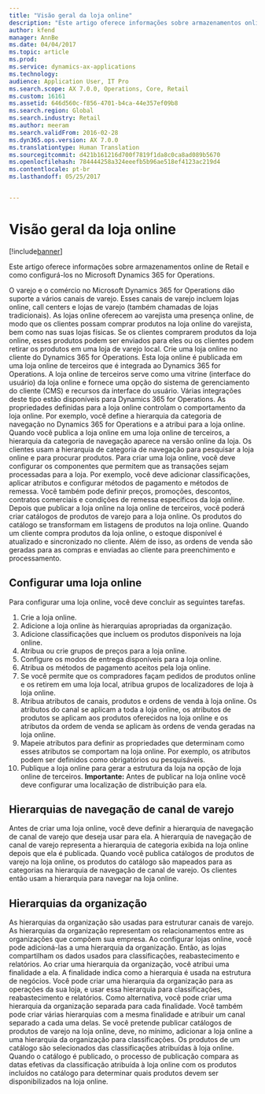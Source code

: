 ```yaml
---
title: "Visão geral da loja online"
description: "Este artigo oferece informações sobre armazenamentos online de Retail e como configurá-los no Microsoft Dynamics 365 for Operations."
author: kfend
manager: AnnBe
ms.date: 04/04/2017
ms.topic: article
ms.prod: 
ms.service: dynamics-ax-applications
ms.technology: 
audience: Application User, IT Pro
ms.search.scope: AX 7.0.0, Operations, Core, Retail
ms.custom: 16161
ms.assetid: 646d560c-f856-4701-b4ca-44e357ef09b8
ms.search.region: Global
ms.search.industry: Retail
ms.author: meeram
ms.search.validFrom: 2016-02-28
ms.dyn365.ops.version: AX 7.0.0
ms.translationtype: Human Translation
ms.sourcegitcommit: d421b161216d700f7819f1da8c0ca8ad089b5670
ms.openlocfilehash: 784444258a324eeefb5b96ae518ef4123ac219d4
ms.contentlocale: pt-br
ms.lasthandoff: 05/25/2017


---
```


# <a name="online-store-overview"></a>Visão geral da loja online

[!include[banner](includes/banner.md)]


Este artigo oferece informações sobre armazenamentos online de Retail e como configurá-los no Microsoft Dynamics 365 for Operations.

O varejo e o comércio no Microsoft Dynamics 365 for Operations dão suporte a vários canais de varejo. Esses canais de varejo incluem lojas online, call centers e lojas de varejo (também chamadas de lojas tradicionais). As lojas online oferecem ao varejista uma presença online, de modo que os clientes possam comprar produtos na loja online do varejista, bem como nas suas lojas físicas. Se os clientes comprarem produtos da loja online, esses produtos podem ser enviados para eles ou os clientes podem retirar os produtos em uma loja de varejo local. Crie uma loja online no cliente do Dynamics 365 for Operations. Esta loja online é publicada em uma loja online de terceiros que é integrada ao Dynamics 365 for Operations. A loja online de terceiros serve como uma vitrine (interface do usuário) da loja online e fornece uma opção do sistema de gerenciamento do cliente (CMS) e recursos da interface do usuário. Várias integrações deste tipo estão disponíveis para Dynamics 365 for Operations. As propriedades definidas para a loja online controlam o comportamento da loja online. Por exemplo, você define a hierarquia da categoria de navegação no Dynamics 365 for Operations e a atribui para a loja online. Quando você publica a loja online em uma loja online de terceiros, a hierarquia da categoria de navegação aparece na versão online da loja. Os clientes usam a hierarquia de categoria de navegação para pesquisar a loja online e para procurar produtos. Para criar uma loja online, você deve configurar os componentes que permitem que as transações sejam processadas para a loja. Por exemplo, você deve adicionar classificações, aplicar atributos e configurar métodos de pagamento e métodos de remessa. Você também pode definir preços, promoções, descontos, contratos comerciais e condições de remessa específicos da loja online. Depois que publicar a loja online na loja online de terceiros, você poderá criar catálogos de produtos de varejo para a loja online. Os produtos do catálogo se transformam em listagens de produtos na loja online. Quando um cliente compra produtos da loja online, o estoque disponível é atualizado e sincronizado no cliente. Além de isso, as ordens de venda são geradas para as compras e enviadas ao cliente para preenchimento e processamento.

## <a name="set-up-an-online-store"></a>Configurar uma loja online
Para configurar uma loja online, você deve concluir as seguintes tarefas.

1.  Crie a loja online.
2.  Adicione a loja online às hierarquias apropriadas da organização.
3.  Adicione classificações que incluem os produtos disponíveis na loja online.
4.  Atribua ou crie grupos de preços para a loja online.
5.  Configure os modos de entrega disponíveis para a loja online.
6.  Atribua os métodos de pagamento aceitos pela loja online.
7.  Se você permite que os compradores façam pedidos de produtos online e os retirem em uma loja local, atribua grupos de localizadores de loja à loja online.
8.  Atribua atributos de canais, produtos e ordens de venda à loja online. Os atributos do canal se aplicam a toda a loja online, os atributos de produtos se aplicam aos produtos oferecidos na loja online e os atributos da ordem de venda se aplicam às ordens de venda geradas na loja online.
9.  Mapeie atributos para definir as propriedades que determinam como esses atributos se comportam na loja online. Por exemplo, os atributos podem ser definidos como obrigatórios ou pesquisáveis.
10. Publique a loja online para gerar a estrutura da loja na opção de loja online de terceiros. **Importante:** Antes de publicar na loja online você deve configurar uma localização de distribuição para ela.

## <a name="retail-channel-navigation-hierarchies"></a>Hierarquias de navegação de canal de varejo
Antes de criar uma loja online, você deve definir a hierarquia de navegação de canal de varejo que deseja usar para ela. A hierarquia de navegação de canal de varejo representa a hierarquia de categoria exibida na loja online depois que ela é publicada. Quando você publica catálogos de produtos de varejo na loja online, os produtos do catálogo são mapeados para as categorias na hierarquia de navegação de canal de varejo. Os clientes então usam a hierarquia para navegar na loja online.

## <a name="organization-hierarchies"></a>Hierarquias da organização
As hierarquias da organização são usadas para estruturar canais de varejo. As hierarquias da organização representam os relacionamentos entre as organizações que compõem sua empresa. Ao configurar lojas online, você pode adicioná-las a uma hierarquia da organização. Então, as lojas compartilham os dados usados para classificações, reabastecimento e relatórios. Ao criar uma hierarquia da organização, você atribui uma finalidade a ela. A finalidade indica como a hierarquia é usada na estrutura de negócios. Você pode criar uma hierarquia da organização para as operações da sua loja, e usar essa hierarquia para classificações, reabastecimento e relatórios. Como alternativa, você pode criar uma hierarquia da organização separada para cada finalidade. Você também pode criar várias hierarquias com a mesma finalidade e atribuir um canal separado a cada uma delas. Se você pretende publicar catálogos de produtos de varejo na loja online, deve, no mínimo, adicionar a loja online a uma hierarquia da organização para classificações. Os produtos de um catálogo são selecionados das classificações atribuídas à loja online. Quando o catálogo é publicado, o processo de publicação compara as datas efetivas da classificação atribuída à loja online com os produtos incluídos no catálogo para determinar quais produtos devem ser disponibilizados na loja online.




